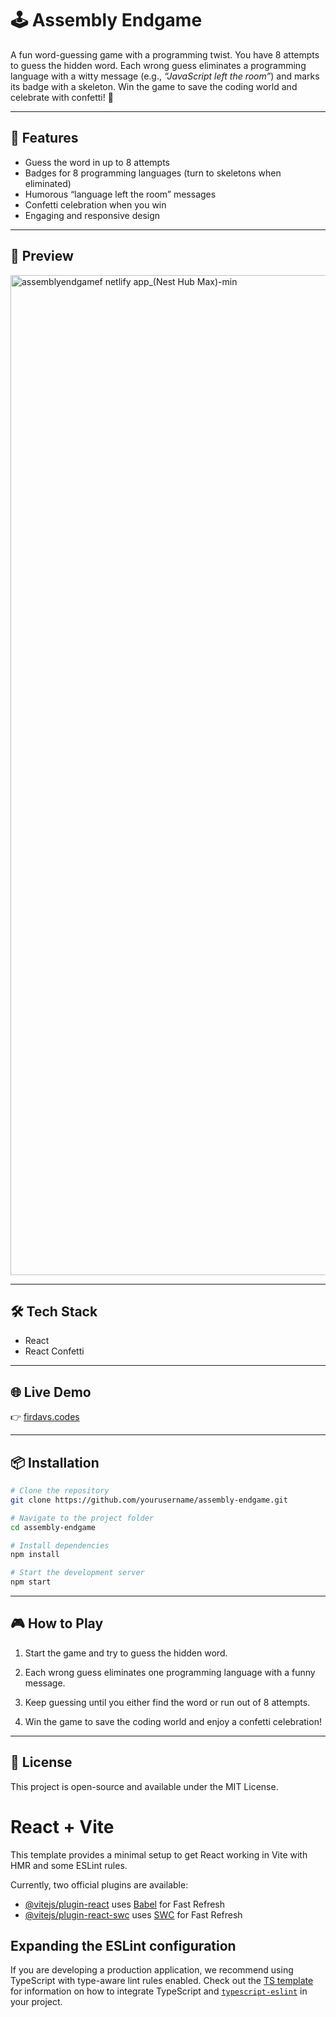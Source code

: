 # 🕹️ Assembly Endgame  

A fun word-guessing game with a programming twist. You have 8 attempts to guess the hidden word. Each wrong guess eliminates a programming language with a witty message (e.g., *“JavaScript left the room”*) and marks its badge with a skeleton. Win the game to save the coding world and celebrate with confetti! 🎉  

---

## 🚀 Features  
- Guess the word in up to 8 attempts  
- Badges for 8 programming languages (turn to skeletons when eliminated)  
- Humorous “language left the room” messages  
- Confetti celebration when you win  
- Engaging and responsive design  

---

## 📸 Preview  
<img width="2560" height="1600" alt="assemblyendgamef netlify app_(Nest Hub Max)-min" src="https://github.com/user-attachments/assets/83ee42ca-ae08-48c2-a92b-f288eecc2228" />


---

## 🛠️ Tech Stack  
- React  
- React Confetti  

---

## 🌐 Live Demo  
👉 [firdavs.codes](https://firdavs.codes)  

---

## 📦 Installation  

```bash
# Clone the repository
git clone https://github.com/yourusername/assembly-endgame.git

# Navigate to the project folder
cd assembly-endgame

# Install dependencies
npm install

# Start the development server
npm start
```
---

## 🎮 How to Play

1. Start the game and try to guess the hidden word.

2. Each wrong guess eliminates one programming language with a funny message.

3. Keep guessing until you either find the word or run out of 8 attempts.

4. Win the game to save the coding world and enjoy a confetti celebration!

---

## 📜 License

This project is open-source and available under the MIT License.



# React + Vite

This template provides a minimal setup to get React working in Vite with HMR and some ESLint rules.

Currently, two official plugins are available:

- [@vitejs/plugin-react](https://github.com/vitejs/vite-plugin-react/blob/main/packages/plugin-react) uses [Babel](https://babeljs.io/) for Fast Refresh
- [@vitejs/plugin-react-swc](https://github.com/vitejs/vite-plugin-react/blob/main/packages/plugin-react-swc) uses [SWC](https://swc.rs/) for Fast Refresh

## Expanding the ESLint configuration

If you are developing a production application, we recommend using TypeScript with type-aware lint rules enabled. Check out the [TS template](https://github.com/vitejs/vite/tree/main/packages/create-vite/template-react-ts) for information on how to integrate TypeScript and [`typescript-eslint`](https://typescript-eslint.io) in your project.
